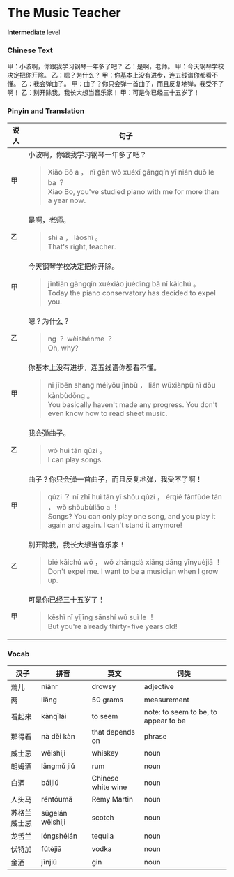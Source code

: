 # The Music Teacher
**Intermediate** level
### Chinese Text
甲：小波啊，你跟我学习钢琴一年多了吧？
乙：是啊，老师。
甲：今天钢琴学校决定把你开除。
乙：嗯？为什么？
甲：你基本上没有进步，连五线谱你都看不懂。
乙：我会弹曲子。
甲：曲子？你只会弹一首曲子，而且反复地弹，我受不了啊！
乙：别开除我，我长大想当音乐家！
甲：可是你已经三十五岁了！

### Pinyin and Translation
|说人|句子|
|----|----|
|甲|小波啊，你跟我学习钢琴一年多了吧？<blockquote>Xiǎo Bō a ， nǐ gēn wǒ xuéxí gāngqín yī nián duō le ba ？<br />Xiao Bo, you've studied piano with me for more than a year now.</blockquote>|
|乙|是啊，老师。<blockquote>shì a ， lǎoshī 。<br />That's right, teacher.</blockquote>|
|甲|今天钢琴学校决定把你开除。<blockquote>jīntiān gāngqín xuéxiào juédìng bǎ nǐ kāichú 。<br />Today the piano conservatory has decided to expel you.</blockquote>|
|乙|嗯？为什么？<blockquote>ng ？ wèishénme ？<br />Oh, why?</blockquote>|
|甲|你基本上没有进步，连五线谱你都看不懂。<blockquote>nǐ jīběn shang méiyǒu jìnbù ， lián wǔxiànpǔ nǐ dōu kànbùdǒng 。<br />You basically haven't made any progress. You don't even know how to read sheet music.</blockquote>|
|乙|我会弹曲子。<blockquote>wǒ huì tán qǔzi 。<br />I can play songs.</blockquote>|
|甲|曲子？你只会弹一首曲子，而且反复地弹，我受不了啊！<blockquote>qǔzi ？ nǐ zhǐ huì tán yī shǒu qǔzi ， érqiě fǎnfùde tán ， wǒ shòubùliǎo a ！<br />Songs? You can only play one song, and you play it again and again. I can't stand it anymore!</blockquote>|
|乙|别开除我，我长大想当音乐家！<blockquote>bié kāichú wǒ ， wǒ zhǎngdà xiǎng dāng yīnyuèjiā ！<br />Don't expel me. I want to be a musician when I grow up.</blockquote>|
|甲|可是你已经三十五岁了！<blockquote>kěshì nǐ yǐjīng sānshí wǔ suì le ！<br />But you're already thirty-five years old!</blockquote>|
### Vocab
|汉子|拼音|英文|词类|
|----|----|----|----|
|蔫儿|niānr|drowsy|adjective|
|两|liǎng|50 grams|measurement|
|看起来|kànqǐlái|to seem|note: to seem to be, to appear to be|
|那得看|nà děi kàn|that depends on|phrase|
|威士忌|wēishiji|whiskey|noun|
|朗姆酒|lǎngmǔ jiǔ|rum|noun|
|白酒|báijiǔ|Chinese white wine|noun|
|人头马|réntóumǎ|Remy Martin|noun|
|苏格兰威士忌|sūgelán wēishiji|scotch|noun|
|龙舌兰|lóngshélán|tequila|noun|
|伏特加|fútèjiā|vodka|noun|
|金酒|jīnjiǔ|gin|noun|